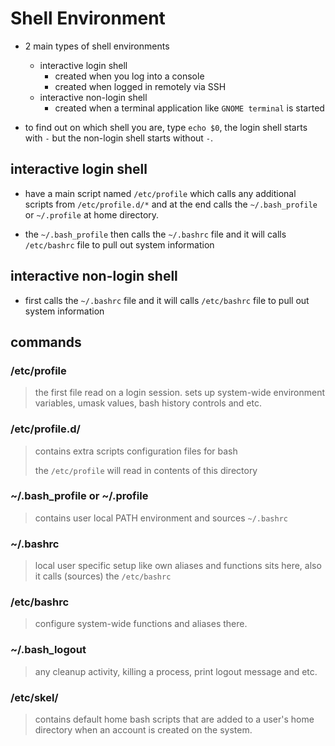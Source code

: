 # Shell Environment

- 2 main types of shell environments
  - interactive login shell
    - created when you log into a console
    - created when logged in remotely via SSH
  - interactive non-login shell
    - created when a terminal application like `GNOME terminal` is started

- to find out on which shell you are, type `echo $0`, the login shell starts with `-` but the non-login shell starts without `-`.

## interactive login shell

- have a main script named `/etc/profile` which calls any additional scripts from `/etc/profile.d/*` and at the end calls the `~/.bash_profile` or `~/.profile` at home directory.

- the `~/.bash_profile` then calls the `~/.bashrc` file and it will calls `/etc/bashrc` file to pull out system information

## interactive non-login shell

- first calls the `~/.bashrc` file and it will calls `/etc/bashrc` file to pull out system information

## commands

### /etc/profile

> the first file read on a login session. sets up system-wide environment variables, umask values, bash history controls and etc.

### /etc/profile.d/

> contains extra scripts configuration files for bash
>
> the `/etc/profile` will read in contents of this directory

### ~/.bash_profile or ~/.profile

> contains user local PATH environment and sources `~/.bashrc`

### ~/.bashrc

> local user specific setup like own aliases and functions sits here, also it calls (sources) the `/etc/bashrc`

### /etc/bashrc

> configure system-wide functions and aliases there.

### ~/.bash_logout

> any cleanup activity, killing a process, print logout message and etc.

### /etc/skel/

> contains default home bash scripts that are added to a user's home directory when an account is created on the system.
